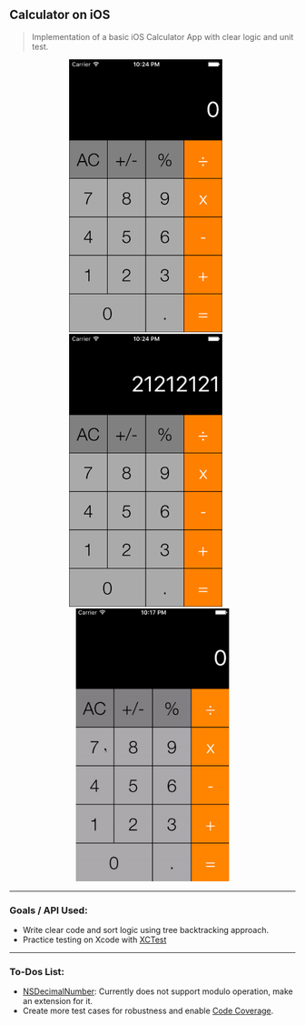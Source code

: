 ## Calculator on iOS

> Implementation of a basic iOS Calculator App with clear logic and unit test.

<p align="center">
<img src="./images/1.0.png" height="480" width="270"> &nbsp; &nbsp; &nbsp;
<img src="./images/1.1.png" height="480" width="270"> &nbsp; &nbsp; &nbsp;
<img src="./images/1.2.gif" height="480" width="270">
<hr>
</p>

### Goals / API Used: 
- Write clear code and sort logic using tree backtracking approach.
- Practice testing on Xcode with [XCTest](https://developer.apple.com/library/tvos/documentation/DeveloperTools/Conceptual/testing_with_xcode/chapters/01-introduction.html#//apple_ref/doc/uid/TP40014132-CH1-SW1)
 
---

### To-Dos List:
- [NSDecimalNumber](https://developer.apple.com/library/mac/documentation/Cocoa/Reference/Foundation/Classes/NSDecimalNumber_Class/): Currently does not support modulo operation, make an extension for it.
- Create more test cases for robustness and enable [Code Coverage](https://developer.apple.com/library/tvos/documentation/DeveloperTools/Conceptual/testing_with_xcode/chapters/07-code_coverage.html#//apple_ref/doc/uid/TP40014132-CH15-SW1).

